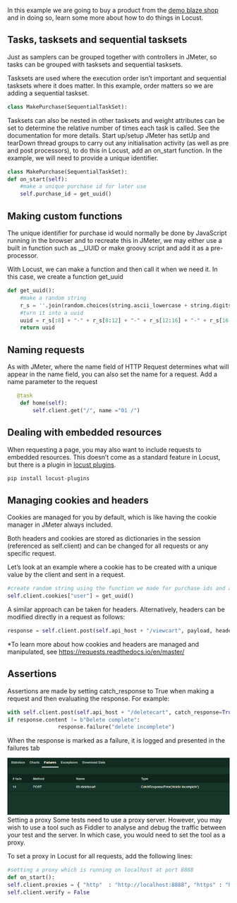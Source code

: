In this example we are going to buy a product from the [demo blaze shop](https://www.demoblaze.com) and in doing so, learn some more about how to do things in Locust.

## Tasks, tasksets and sequential tasksets

Just as samplers can be grouped together with controllers in JMeter, so tasks can be grouped with tasksets and sequential tasksets.

Tasksets are used where the execution order isn’t important and sequential tasksets where it does matter. In this example, order matters so we are adding a sequential taskset.

```python
class MakePurchase(SequentialTaskSet):
```
Tasksets can also be nested in other tasksets and weight attributes can be set to determine the relative number of times each task is called. See the documentation for more details.
Start up/setup
JMeter has setUp and tearDown thread groups to carry out any initialisation activity (as well as pre and post processors), to do this in Locust, add an on_start function. In the example, we will need to provide a unique identifier.

```python
class MakePurchase(SequentialTaskSet):
def on_start(self):
    #make a unique purchase id for later use
    self.purchase_id = get_uuid()
```

## Making custom functions
The unique identifier for purchase id would normally be done by JavaScript running in the browser and to recreate this in JMeter, we may either use a built in function such as __UUID or make groovy script and add it as a pre-processor.

With Locust, we can make a function and then call it when we need it. In this case, we create a function get_uuid

```python
def get_uuid():
    #make a random string
    r_s = ''.join(random.choices(string.ascii_lowercase + string.digits, k=32))
    #turn it into a uuid
    uuid = r_s[:8] + "-" + r_s[8:12] + "-" + r_s[12:16] + "-" + r_s[16:20] + "-" + r_s[20:32]
    return uuid
```

## Naming requests
As with JMeter, where the name field of HTTP Request determines what will appear in the name field, you can also set the name for a request.
Add a name parameter to the request

```python
   @task
    def home(self):
        self.client.get("/", name ="01 /")
```

## Dealing with embedded resources
When requesting a page, you may also want to include requests to embedded resources. This doesn’t come as a standard feature in Locust, but there is a plugin in [locust plugins](https://github.com/SvenskaSpel/locust-plugins/).

```python
pip install locust-plugins
```

## Managing cookies and headers
Cookies are managed for you by default, which is like having the cookie manager in JMeter always included.

Both headers and cookies are stored as dictionaries in the session (referenced as self.client) and can be changed for all requests or any specific request.

Let’s look at an example where a cookie has to be created with a unique value by the client and sent in a request.

```python
#create random string using the function we made for purchase ids and add to cookies dictionary
self.client.cookies["user"] = get_uuid()
```

A similar approach can be taken for headers. Alternatively, headers can be modified directly in a request as follows:

```python
response = self.client.post(self.api_host + "/viewcart", payload, headers={"Content-Type": "application/json"},  name="08 /viewcart")
```

*To learn more about how cookies and headers are managed and manipulated, see https://requests.readthedocs.io/en/master/ 

## Assertions
Assertions are made by setting catch_response to True when making a request and then evaluating the response. For example:
```python
with self.client.post(self.api_host + "/deletecart", catch_response=True) as response:
if response.content != b"Delete complete":
            	response.failure("delete incomplete")
```
When the response is marked as a failure, it is logged and presented in the failures tab

![Failures Tab](./images/failures.png "Failures Tab")
Setting a proxy
Some tests need to use a proxy server.
However, you may wish to use a tool such as Fiddler to analyse and debug the traffic between your test and the server. In which case, you would need to set the tool as a proxy.

To set a proxy in Locust for all requests, add the following lines:
```python
#setting a proxy which is running on localhost at port 8888
def on_start():
self.client.proxies = { "http"  : "http://localhost:8888", "https" : "https://localhost:8888"}
self.client.verify = False
```

